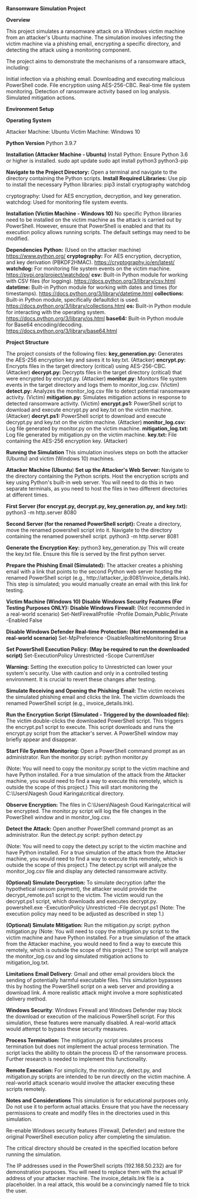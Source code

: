 **Ransomware Simulation Project**

**Overview**

This project simulates a ransomware attack on a Windows victim machine from an attacker's Ubuntu machine. The simulation involves infecting the victim machine via a phishing email, encrypting a specific directory, and detecting the attack using a monitoring component.

The project aims to demonstrate the mechanisms of a ransomware attack, including:

Initial infection via a phishing email.
Downloading and executing malicious PowerShell code.
File encryption using AES-256-CBC.
Real-time file system monitoring.
Detection of ransomware activity based on log analysis.
Simulated mitigation actions.

**Environment Setup**

**Operating System**

Attacker Machine: Ubuntu
Victim Machine: Windows 10

**Python Version**
Python 3.9.7

**Installation (Attacker Machine - Ubuntu)**
Install Python: Ensure Python 3.6 or higher is installed.
sudo apt update
sudo apt install python3 python3-pip


**Navigate to the Project Directory:** Open a terminal and navigate to the directory containing the Python scripts.
**Install Required Libraries:** Use pip to install the necessary Python libraries:
pip3 install cryptography watchdog


cryptography: Used for AES encryption, decryption, and key generation.
watchdog: Used for monitoring file system events.

**Installation (Victim Machine - Windows 10)**
No specific Python libraries need to be installed on the victim machine as the attack is carried out by PowerShell. However, ensure that PowerShell is enabled and that its execution policy allows running scripts. The default settings may need to be modified.

**Dependencies**
**Python:** (Used on the attacker machine)
https://www.python.org/
**cryptography:** For AES encryption, decryption, and key derivation (PBKDF2HMAC).
https://cryptography.io/en/latest/
**watchdog:** For monitoring file system events on the victim machine.
https://pypi.org/project/watchdog/
**csv:** Built-in Python module for working with CSV files (for logging).
https://docs.python.org/3/library/csv.html
**datetime:** Built-in Python module for working with dates and times (for timestamps).
https://docs.python.org/3/library/datetime.html
**collections:** Built-in Python module, specifically defaultdict is used.
https://docs.python.org/3/library/collections.html
**os:** Built-in Python module for interacting with the operating system.
https://docs.python.org/3/library/os.html
**base64:** Built-in Python module for Base64 encoding/decoding.
https://docs.python.org/3/library/base64.html

**Project Structure**

The project consists of the following files:
**key_generation.py:** Generates the AES-256 encryption key and saves it to key.txt. (Attacker)
**encrypt.py:** Encrypts files in the target directory (critical) using AES-256-CBC. (Attacker)
**decrypt.py:** Decrypts files in the target directory (critical) that were encrypted by encrypt.py. (Attacker)
**monitor.py:** Monitors file system events in the target directory and logs them to monitor_log.csv. (Victim)
**detect.py:** Analyzes the monitor_log.csv file to detect potential ransomware activity. (Victim)
**mitigation.py:** Simulates mitigation actions in response to detected ransomware activity. (Victim)
**encrypt.ps1:** PowerShell script to download and execute encrypt.py and key.txt on the victim machine. (Attacker)
**decryt.ps1:** PowerShell script to download and execute decrypt.py and key.txt on the victim machine. (Attacker)
**monitor_log.csv:** Log file generated by monitor.py on the victim machine.
**mitigation_log.txt:** Log file generated by mitigation.py on the victim machine.
**key.txt:** File containing the AES-256 encryption key. (Attacker)

**Running the Simulation**
This simulation involves steps on both the attacker (Ubuntu) and victim (Windows 10) machines.

**Attacker Machine (Ubuntu**)
**Set up the Attacker's Web Server:**
Navigate to the directory containing the Python scripts.
Host the encryption scripts and key using Python's built-in web server. You will need to do this in two separate terminals, as you need to host the files in two different directories at different times.

**First Server (for encrypt.py, decrypt.py, key_generation.py, and key.txt):**
python3 -m http.server 8080


**Second Server (for the renamed PowerShell script):**
Create a directory, move the renamed powershell script into it.
Navigate to the directory containing the renamed powershell script.
python3 -m http.server 8081


**Generate the Encryption Key:**
python3 key_generation.py
This will create the key.txt file. Ensure this file is served by the first python server.

**Prepare the Phishing Email (Simulated):**
The attacker creates a phishing email with a link that points to the second Python web server hosting the renamed PowerShell script (e.g., http://attacker_ip:8081/invoice_details.lnk). This step is simulated; you would manually create an email with this link for testing.

**Victim Machine (Windows 10)**
**Disable Windows Security Features (For Testing Purposes ONLY):**
**Disable Windows Firewall:** (Not recommended in a real-world scenario)
Set-NetFirewallProfile -Profile Domain,Public,Private -Enabled False

**Disable Windows Defender Real-time Protection: (Not recommended in a real-world scenario)**
Set-MpPreference -DisableRealtimeMonitoring $true

**Set PowerShell Execution Policy: (May be required to run the downloaded script)**
Set-ExecutionPolicy Unrestricted -Scope CurrentUser


**Warning:** Setting the execution policy to Unrestricted can lower your system's security. Use with caution and only in a controlled testing environment. It is crucial to revert these changes after testing.

**Simulate Receiving and Opening the Phishing Email:**
The victim receives the simulated phishing email and clicks the link.
The victim downloads the renamed PowerShell script (e.g., invoice_details.lnk).

**Run the Encryption Script (Simulated - Triggered by the downloaded file):**
The victim double-clicks the downloaded PowerShell script. This triggers the encrypt.ps1 script to execute. This script downloads and runs the encrypt.py script from the attacker's server.
A PowerShell window may briefly appear and disappear.

**Start File System Monitoring:**
Open a PowerShell command prompt as an administrator.
Run the monitor.py script:
python monitor.py


(Note: You will need to copy the monitor.py script to the victim machine and have Python installed. For a true simulation of the attack from the Attacker machine, you would need to find a way to execute this remotely, which is outside the scope of this project.)
This will start monitoring the C:\Users\Nagesh Goud Karinga\critical directory.

**Observe Encryption:**
The files in C:\Users\Nagesh Goud Karinga\critical will be encrypted.
The monitor.py script will log the file changes in the PowerShell window and in monitor_log.csv.

**Detect the Attack:**
Open another PowerShell command prompt as an administrator.
Run the detect.py script:
python detect.py


(Note: You will need to copy the detect.py script to the victim machine and have Python installed. For a true simulation of the attack from the Attacker machine, you would need to find a way to execute this remotely, which is outside the scope of this project.)
The detect.py script will analyze the monitor_log.csv file and display any detected ransomware activity.

**(Optional) Simulate Decryption:**
To simulate decryption (after the hypothetical ransom payment), the attacker would provide the decrypt_remote.ps1 script to the victim.
The victim would run the decrypt.ps1 script, which downloads and executes decrypt.py.
powershell.exe -ExecutionPolicy Unrestricted -File decrypt.ps1
(Note: The execution policy may need to be adjusted as described in step 1.)

**(Optional) Simulate Mitigation:**
Run the mitigation.py script:
python mitigation.py
(Note: You will need to copy the mitigation.py script to the victim machine and have Python installed. For a true simulation of the attack from the Attacker machine, you would need to find a way to execute this remotely, which is outside the scope of this project.)
The script will analyze the monitor_log.csv and log simulated mitigation actions to mitigation_log.txt.

**Limitations**
**Email Delivery**: Gmail and other email providers block the sending of potentially harmful executable files. This simulation bypasses this by hosting the PowerShell script on a web server and providing a download link. A more realistic attack might involve a more sophisticated delivery method.

**Windows Security**: Windows Firewall and Windows Defender may block the download or execution of the malicious PowerShell script. For this simulation, these features were manually disabled. A real-world attack would attempt to bypass these security measures.

**Process Termination:** The mitigation.py script simulates process termination but does not implement the actual process termination. The script lacks the ability to obtain the process ID of the ransomware process. Further research is needed to implement this functionality.

**Remote Execution:** For simplicity, the monitor.py, detect.py, and mitigation.py scripts are intended to be run directly on the victim machine. A real-world attack scenario would involve the attacker executing these scripts remotely.

**Notes and Considerations**
This simulation is for educational purposes only. Do not use it to perform actual attacks.
Ensure that you have the necessary permissions to create and modify files in the directories used in this simulation.

Re-enable Windows security features (Firewall, Defender) and restore the original PowerShell execution policy after completing the simulation.

The critical directory should be created in the specified location before running the simulation.

The IP addresses used in the PowerShell scripts (192.168.50.232) are for demonstration purposes. You will need to replace them with the actual IP address of your attacker machine.
The invoice_details.lnk file is a placeholder. In a real attack, this would be a convincingly named file to trick the user.


